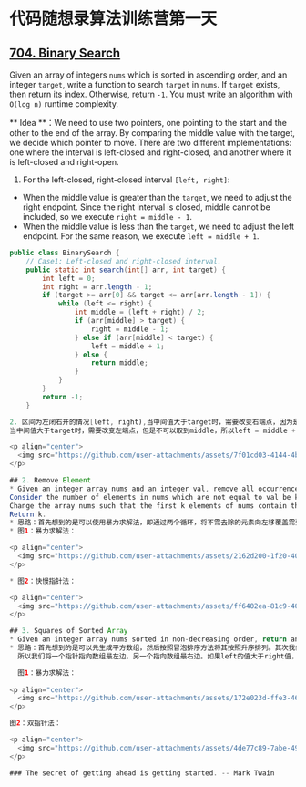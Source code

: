 # 代码随想录算法训练营第一天
## [704. Binary Search](https://leetcode.com/problems/binary-search/)

Given an array of integers `nums` which is sorted in ascending order, and an integer `target`, write a function to search `target` in `nums`. If `target` exists, then return its index. Otherwise, return `-1`. You must write an algorithm with `O(log n)` runtime complexity.

** Idea **：We need to use two pointers, one pointing to the start and the other to the end of the array. By comparing the middle value with the target, we decide which pointer to move. There are two different implementations: one where the interval is left-closed and right-closed, and another where it is left-closed and right-open.

1. For the left-closed, right-closed interval `[left, right]`:<br>
* When the middle value is greater than the `target`, we need to adjust the right endpoint. Since the right interval is closed, middle cannot be included, so we execute `right = middle - 1`.
* When the middle value is less than the `target`, we need to adjust the left endpoint. For the same reason, we execute `left = middle + 1`.

```Java
public class BinarySearch {
    // Case1: Left-closed and right-closed interval.
    public static int search(int[] arr, int target) {
        int left = 0;
        int right = arr.length - 1;
        if (target >= arr[0] && target <= arr[arr.length - 1]) {
            while (left <= right) {
                int middle = (left + right) / 2;
                if (arr[middle] > target) {
                    right = middle - 1;
                } else if (arr[middle] < target) {
                    left = middle + 1;
                } else {
                    return middle;
                }
            }
        }
        return -1;
    }

2. 区间为左闭右开的情况[left, right),当中间值大于target时，需要改变右端点，因为是开区间，可以直接执行right = middle(因为middle不会取到)
当中间值大于target时，需要改变左端点，但是不可以取到middle，所以left = middle + 1;

<p align="center">
  <img src="https://github.com/user-attachments/assets/7f01cd03-4144-4b68-9b42-18347d077cd7" alt="图片2" width="600">
</p>

## 2. Remove Element
* Given an integer array nums and an integer val, remove all occurrences of val in nums in-place. The order of the elements may be changed. Then return the number of elements in nums which are not equal to val.
Consider the number of elements in nums which are not equal to val be k, to get accepted, you need to do the following things:
Change the array nums such that the first k elements of nums contain the elements which are not equal to val. The remaining elements of nums are not important as well as the size of nums.
Return k.
* 思路：首先想到的是可以使用暴力求解法，即通过两个循环，将不需去除的元素向左移覆盖需要删除的元素；除此之外可以通过双指针求解，我们用快指针来获取新数组的元素，用慢指针更新位置。具体代码如图所示。
* 图1：暴力求解法：

<p align="center">
  <img src="https://github.com/user-attachments/assets/2162d200-1f20-4026-95fe-faaa164ee38d" alt="图片3" width="600">
</p>

* 图2：快慢指针法：

<p align="center">
  <img src="https://github.com/user-attachments/assets/ff6402ea-81c9-408d-a1e0-874016312e9a" alt="图片4" width="600">
</p>

## 3. Squares of Sorted Array
* Given an integer array nums sorted in non-decreasing order, return an array of the squares of each number sorted in non-decreasing order.
* 思路：首先想到的是可以先生成平方数组，然后按照冒泡排序方法将其按照升序排列。其次我们可以使用双指针法，因为最大值肯定不会出现在数组中间，只有可能出现在负数最小值和正数最大值之间，
  所以我们将一个指针指向数组最左边，另一个指向数组最右边。如果left的值大于right值，则左指针右移；如果right值大于left值，则右指针左移。直到两指针相遇，循环结束。

  图1：暴力求解法：
  
<p align="center">
  <img src="https://github.com/user-attachments/assets/172e023d-ffe3-46ae-bf36-b7e131289849" alt="图片5" width="600">
</p>

图2：双指针法：

<p align="center">
  <img src="https://github.com/user-attachments/assets/4de77c89-7abe-4982-8002-c4f21d51093a" alt="图片6" width="600">
</p>

### The secret of getting ahead is getting started. -- Mark Twain























